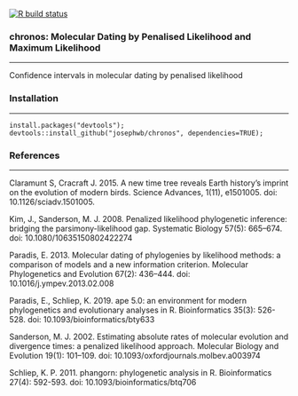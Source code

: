 [![R build status](https://github.com/josephwb/chronos/workflows/R-CMD-check/badge.svg)](https://github.com/josephwb/chronos/actions)
### chronos: Molecular Dating by Penalised Likelihood and Maximum Likelihood
---------------
Confidence intervals in molecular dating by penalised likelihood

### Installation
---------------
```
install.packages("devtools");
devtools::install_github("josephwb/chronos", dependencies=TRUE);
```
### References
---------------
Claramunt S, Cracraft J. 2015. A new time tree reveals Earth history’s imprint
on the evolution of modern birds. Science Advances, 1(11), e1501005. doi:
10.1126/sciadv.1501005.

Kim, J., Sanderson, M. J. 2008. Penalized likelihood phylogenetic inference:
bridging the parsimony-likelihood gap. Systematic Biology 57(5): 665–674. doi:
10.1080/10635150802422274

Paradis, E. 2013. Molecular dating of phylogenies by likelihood methods: a
comparison of models and a new information criterion. Molecular Phylogenetics
and Evolution 67(2): 436–444. doi: 10.1016/j.ympev.2013.02.008

Paradis, E., Schliep, K. 2019. ape 5.0: an environment for modern phylogenetics
and evolutionary analyses in R. Bioinformatics 35(3): 526-528. doi:
10.1093/bioinformatics/bty633

Sanderson, M. J. 2002. Estimating absolute rates of molecular evolution and
divergence times: a penalized likelihood approach. Molecular Biology and
Evolution 19(1): 101–109. doi: 10.1093/oxfordjournals.molbev.a003974

Schliep, K. P. 2011. phangorn: phylogenetic analysis in R. Bioinformatics 27(4):
592-593. doi: 10.1093/bioinformatics/btq706

